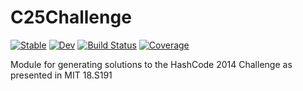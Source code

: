 # C25Challenge

[![Stable](https://img.shields.io/badge/docs-stable-blue.svg)](https://willseiple.github.io/C25Challenge.jl/stable/)
[![Dev](https://img.shields.io/badge/docs-dev-blue.svg)](https://willseiple.github.io/C25Challenge.jl/dev/)
[![Build Status](https://github.com/willseiple/C25Challenge.jl/actions/workflows/CI.yml/badge.svg?branch=main)](https://github.com/willseiple/C25Challenge.jl/actions/workflows/CI.yml?query=branch%3Amain)
[![Coverage](https://codecov.io/gh/willseiple/C25Challenge.jl/branch/main/graph/badge.svg)](https://codecov.io/gh/willseiple/C25Challenge.jl)

Module for generating solutions to the HashCode 2014 Challenge as presented in MIT 18.S191
